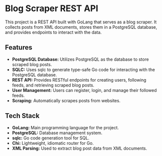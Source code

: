 # Blog Scraper REST API

This project is a REST API built with GoLang that serves as a blog scraper. It collects posts from XML documents, stores them in a PostgreSQL database, and provides endpoints to interact with the data.

## Features

- **PostgreSQL Database:** Utilizes PostgreSQL as the database to store scraped blog posts.
- **SQLC:** Uses sqlc to generate type-safe Go code for interacting with the PostgreSQL database.
- **REST API:** Provides RESTful endpoints for creating users, following feeds, and retrieving scraped blog posts.
- **User Management:** Users can register, login, and manage their followed feeds.
- **Scraping:** Automatically scrapes posts from websites.

## Tech Stack

- **GoLang:** Main programming language for the project.
- **PostgreSQL:** Database management system.
- **sqlc:** Go code generation tool for SQL.
- **Chi:** Lightweight, idiomatic router for Go.
- **XML Parsing:** Used to extract blog post data from XML documents.
